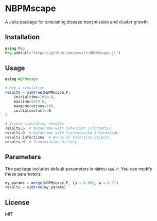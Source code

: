 # NBPMscape

A Julia package for simulating disease transmission and cluster growth.

## Installation

```julia
using Pkg
Pkg.add(url="https://github.com/emvolz/NBPMscape.jl")
```

## Usage

```julia
using NBPMscape

# Run a simulation
results = simtree(NBPMscape.P; 
    initialtime=1990.0, 
    maxtime=2020.0, 
    maxgenerations=100, 
    initialcontact=:G
)

# Access simulation results
results.G  # DataFrame with infection information
results.D  # DataFrame with transmission information
results.infections  # Array of Infection objects
results.H  # Transmission history
```

## Parameters

The package includes default parameters in `NBPMscape.P`. You can modify these parameters:

```julia
my_params = merge(NBPMscape.P, (μ = 0.002, ω = 0.7))
results = simtree(my_params)
```

## License

MIT
